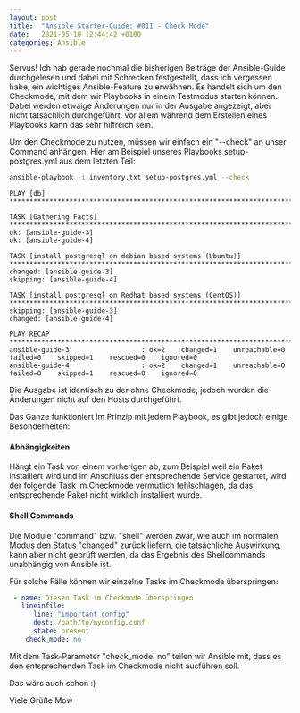 ```yaml
---
layout: post
title:  "Ansible Starter-Guide: #011 - Check Mode"
date:   2021-05-10 12:44:42 +0100
categories: Ansible
---
```


Servus! Ich hab gerade nochmal die bisherigen Beiträge der Ansible-Guide durchgelesen und dabei mit Schrecken festgestellt, dass ich vergessen habe,
ein wichtiges Ansible-Feature zu erwähnen. Es handelt sich um den Checkmode, mit dem wir Playbooks in einem Testmodus starten können. Dabei werden etwaige Änderungen nur in der Ausgabe angezeigt, aber nicht tatsächlich durchgeführt. vor allem während dem Erstellen eines Playbooks kann das sehr hilfreich sein.

Um den Checkmode zu nutzen, müssen wir einfach ein "--check" an unser Command anhängen. Hier am Beispiel unseres Playbooks setup-postgres.yml aus dem letzten
Teil:

```bash
ansible-playbook -i inventory.txt setup-postgres.yml --check
```
```
PLAY [db] ********************************************************************************************************************************************************

TASK [Gathering Facts] **************************************************************************************************************************************************
ok: [ansible-guide-3]
ok: [ansible-guide-4]

TASK [install postgresql on debian based systems (Ubuntu)] **************************************************************************************************************
changed: [ansible-guide-3]
skipping: [ansible-guide-4]

TASK [install postgresql on Redhat based systems (CentOS)] **************************************************************************************************************
skipping: [ansible-guide-3]
changed: [ansible-guide-4]

PLAY RECAP **************************************************************************************************************************************************************
ansible-guide-3                  : ok=2    changed=1    unreachable=0    failed=0    skipped=1    rescued=0    ignored=0 
ansible-guide-4                  : ok=2    changed=1    unreachable=0    failed=0    skipped=1    rescued=0    ignored=0 
```       

<!-- excerpt-end -->

Die Ausgabe ist identisch zu der ohne Checkmode, jedoch wurden die Änderungen nicht auf den Hosts durchgeführt. 

Das Ganze funktioniert im Prinzip mit jedem Playbook, es gibt jedoch einige Besonderheiten:

#### Abhängigkeiten
Hängt ein Task von einem vorherigen ab, zum Beispiel weil ein Paket installiert wird und im Anschluss der entsprechende Service gestartet, wird der folgende Task im Checkmode 
vermutlich fehlschlagen, da das entsprechende Paket nicht wirklich installiert wurde. 

#### Shell Commands
Die Module "command" bzw. "shell" werden zwar, wie auch im normalen Modus den Status "changed" zurück liefern, die tatsächliche Auswirkung, kann aber nicht geprüft werden,
da das Ergebnis des Shellcommands unabhängig von Ansible ist.

Für solche Fälle können wir einzelne Tasks im Checkmode überspringen:

```yaml
 - name: Diesen Task im Checkmode überspringen
   lineinfile:
      line: "important config"
      dest: /path/to/myconfig.conf
      state: present
    check_mode: no
```

Mit dem Task-Parameter "check_mode: no" teilen wir Ansible mit, dass es den entsprechenden Task im Checkmode nicht ausführen soll.

Das wärs auch schon :)

Viele Grüße
Mow

 
